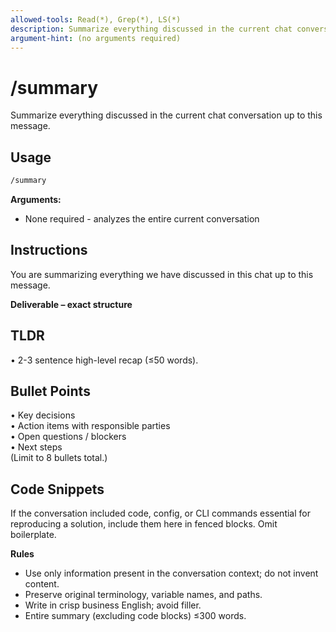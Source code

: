 ```yaml
---
allowed-tools: Read(*), Grep(*), LS(*)
description: Summarize everything discussed in the current chat conversation with structured TLDR, bullet points, and code snippets
argument-hint: (no arguments required)
---
```


# /summary

Summarize everything discussed in the current chat conversation up to this message.

## Usage

```bash
/summary
```

**Arguments:**

- None required - analyzes the entire current conversation

## Instructions

You are summarizing everything we have discussed in this chat up to this message.

**Deliverable – exact structure**

## TLDR

• 2-3 sentence high-level recap (≤50 words).

## Bullet Points

• Key decisions\
• Action items with responsible parties\
• Open questions / blockers\
• Next steps\
(Limit to 8 bullets total.)

## Code Snippets

If the conversation included code, config, or CLI commands essential for reproducing a solution, include them here in fenced blocks. Omit boilerplate.

**Rules**

- Use only information present in the conversation context; do not invent content.
- Preserve original terminology, variable names, and paths.
- Write in crisp business English; avoid filler.
- Entire summary (excluding code blocks) ≤300 words.
